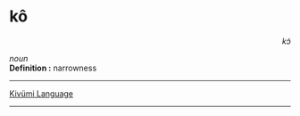 
# kô

<div align="right"><i>kɔ̃</i></div>

*noun*  
**Definition :** narrowness  

---

[Kivümi Language](../README.md)

---
